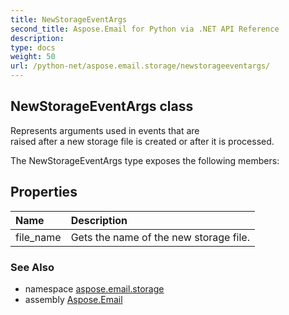 ```yaml
---
title: NewStorageEventArgs
second_title: Aspose.Email for Python via .NET API Reference
description: 
type: docs
weight: 50
url: /python-net/aspose.email.storage/newstorageeventargs/
---
```


## NewStorageEventArgs class

Represents arguments used in events that are <br/>            raised after a new storage file is created or after it is processed.

The NewStorageEventArgs type exposes the following members:
## Properties
| Name | Description |
| :- | :- |
|file_name|Gets the name of the new storage file.|

### See Also

* namespace [aspose.email.storage](/email/python-net/aspose.email.storage/)
* assembly [Aspose.Email](/email/python-net/)

